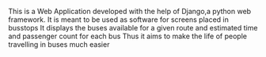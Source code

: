 This is a Web Application developed with the help of Django,a python web framework.
It is meant to be used as software for screens placed in busstops
It displays the buses available for a given route and estimated time and passenger count for each bus
Thus it aims to make the life of people travelling in buses much easier

